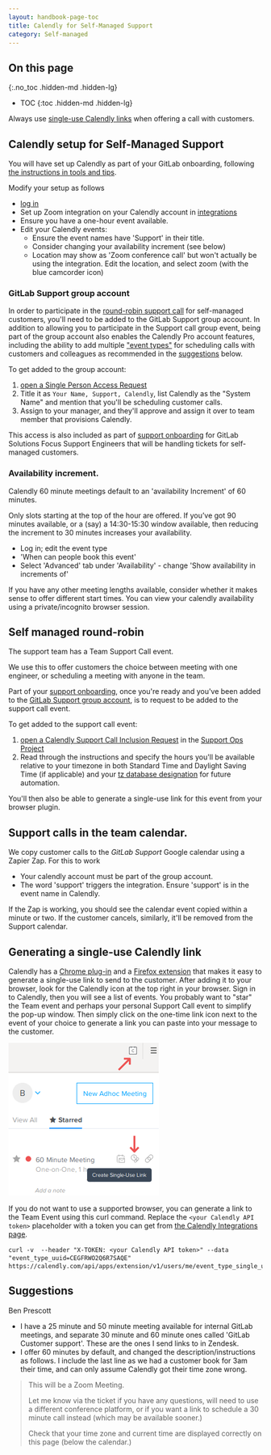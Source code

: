 ```yaml
---
layout: handbook-page-toc
title: Calendly for Self-Managed Support
category: Self-managed
---
```


## On this page
{:.no_toc .hidden-md .hidden-lg}

- TOC
{:toc .hidden-md .hidden-lg}

Always use [single-use Calendly links](#generating-a-single-use-calendly-link) when offering a call with customers.

## Calendly setup for Self-Managed Support

You will have set up Calendly as part of your GitLab onboarding, following [the instructions in tools and tips](https://about.gitlab.com/handbook/tools-and-tips/other-apps/#calendly).

Modify your setup as follows

* [log in](https://calendly.com/login)
* Set up Zoom integration on your Calendly account in [integrations](https://calendly.com/integrations)
* Ensure you have a one-hour event available.
* Edit your Calendly events:
  * Ensure the event names have 'Support' in their title.
  * Consider changing your availability increment (see below)
  * Location may show as 'Zoom conference call' but won't actually be using the integration. Edit the location, and select zoom (with the blue camcorder icon)

### GitLab Support group account

In order to participate in the [round-robin support call](#Self_managed_round-robin) for self-managed customers, you'll need to be added to the GitLab Support group account. In addition to allowing you to participate in the Support call group event, being part of the group account also enables the Calendly Pro account features, including the ability to add multiple ["event types"](https://help.calendly.com/hc/en-us/categories/203257248-Customize-Event-Types) for scheduling calls with customers and colleagues as recommended in the [suggestions](#Suggestions) below.

To get added to the group account:

1. [open a Single Person Access Request](https://gitlab.com/gitlab-com/team-member-epics/access-requests/-/issues/new?issuable_template=Single_Person_Access_Request)
1. Title it as `Your Name, Support, Calendly`, list Calendly as the "System Name" and mention that you'll be scheduling customer calls.
1. Assign to your manager, and they'll approve and assign it over to team member that provisions Calendly.

This access is also included as part of [support onboarding](https://about.gitlab.com/handbook/support/#onboarding) for GitLab Solutions Focus Support Engineers that will be handling tickets for self-managed customers.

### Availability increment.

Calendly 60 minute meetings default to an 'availability Increment' of 60 minutes.

Only slots starting at the top of the hour are offered. If you’ve got 90 minutes available,
or a (say) a 14:30-15:30 window available, then reducing the increment to 30 minutes increases your availability.

* Log in;  edit the event type
* 'When can people book this event'
* Select 'Advanced' tab under 'Availability' - change 'Show availability in increments of'

If you have any other meeting lengths available, consider whether it makes sense to offer different start times.
You can view your calendly availability using a private/incognito browser session.

## Self managed round-robin

The support team has a Team Support Call event.

We use this to offer customers the choice between meeting with one engineer, or scheduling a meeting with anyone in the team.

Part of your [support onboarding](https://about.gitlab.com/handbook/support/training/), once you're ready and you've been added to the [GitLab Support group account](#GitLab_Support_group_account), is to request to be added to the support call event.

To get added to the support call event:

1. [open a Calendly Support Call Inclusion Request](https://gitlab.com/gitlab-com/support/support-ops/support-ops-project/-/issues/new?issuable_template=Calendly%20Support%20Call%20Inclusion%20Request) in the [Support Ops Project](https://gitlab.com/gitlab-com/support/support-ops/support-ops-project)
1. Read through the instructions and specify the hours you'll be available relative to your timezone in both Standard Time and Daylight Saving Time (if applicable) and your [tz database designation](https://en.wikipedia.org/wiki/List_of_tz_database_time_zones) for future automation.

You'll then also be able to generate a single-use link for this event from your browser plugin.

## Support calls in the team calendar.

We copy customer calls to the *GitLab Support* Google calendar using a Zapier Zap. For this to work

* Your calendly account must be part of the group account.
* The word 'support' triggers the integration. Ensure 'support' is in the event name in Calendly.

If the Zap is working, you should see the calendar event copied within a minute or two. If the customer cancels, similarly, it'll be removed from the Support calendar.

## Generating a single-use Calendly link

Calendly has a
[Chrome plug-in](https://chrome.google.com/webstore/detail/calendly-meeting-scheduli/cbhilkcodigmigfbnphipnnmamjfkipp)
and a [Firefox extension](https://addons.mozilla.org/en-US/firefox/addon/calendly-meeting-scheduling/)
that makes it easy to generate a single-use link to send to the customer. After adding it to your browser, look for
the Calendly icon at the top right in your browser. Sign in to Calendly, then you will see a list of events. You
probably want to "star" the Team event and perhaps your personal Support Call event to simplify the pop-up window.
Then simply click on the one-time link icon next to the event of your choice to generate a link you can paste into
your message to the customer.

![Browser plug-in](assets/calendly.png)

If you do not want to use a supported browser, you can generate a link to the Team Event using this curl command. Replace the
`<your Calendly API token>` placeholder with a token you can get
from [the Calendly Integrations page](https://calendly.com/integrations).

```
curl -v  --header "X-TOKEN: <your Calendly API token>" --data "event_type_uuid=CEGFRWO2Q6R7SAQE" https://calendly.com/api/apps/extension/v1/users/me/event_type_single_use_links
```

## Suggestions

Ben Prescott

* I have a 25 minute and 50 minute meeting available for internal GitLab meetings, and separate 30 minute and 60 minute ones called 'GitLab Customer support'. These are the ones I send links to in Zendesk.
* I offer 60 minutes by default, and changed the description/instructions as follows. I include the last line as we had a customer book for 3am their time, and can only assume Calendly got their time zone wrong.

> This will be a Zoom Meeting.
>
> Let me know via the ticket if you have any questions, will need to use a different conference platform, or if you want a link to schedule a 30 minute call instead (which may be available sooner.)
>
> Check that your time zone and current time are displayed correctly on this page (below the calendar.)

